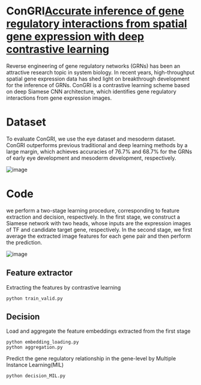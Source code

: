 ConGRI[Accurate inference of gene regulatory interactions from spatial gene expression with deep contrastive learning](https://academic.oup.com/bioinformatics/article-abstract/38/3/746/6401998)
=

Reverse engineering of gene regulatory networks (GRNs) has been an attractive research topic in system biology. In recent years, high-throughput spatial gene expression data has shed light on breakthrough development for the inference of GRNs. ConGRI is a contrastive learning scheme based on deep Siamese CNN architecture, which identifies gene regulatory interactions from gene expression images.

# Dataset
To evaluate ConGRI, we use the eye dataset and mesoderm dataset.  ConGRI outperforms previous traditional and deep learning methods by a large margin, which achieves accuracies of 76.7% and 68.7% for the GRNs of early eye development and mesoderm development, respectively. 

![image](https://user-images.githubusercontent.com/63761690/117985769-90f85b00-b36b-11eb-94ee-9334cdbf7cb4.png)


# Code
we perform a two-stage learning procedure, corresponding to feature extraction and decision, respectively. In the first stage, we construct a Siamese network with two heads, whose inputs are the expression images of TF and candidate target gene, respectively. In the second stage,  we first average the extracted image features for each gene pair and then perform the prediction.

![image](https://user-images.githubusercontent.com/63761690/117983132-3e1da400-b369-11eb-822f-9f023ab56641.png)


Feature extractor
-
Extracting the features by contrastive learning 

    python train_valid.py

Decision
-
Load and aggregate the feature embeddings extracted from the first stage

    python embedding_loading.py
    python aggregation.py

Predict the gene regulatory relationship in the gene-level by Multiple Instance Learning(MIL)

    python decision_MIL.py
